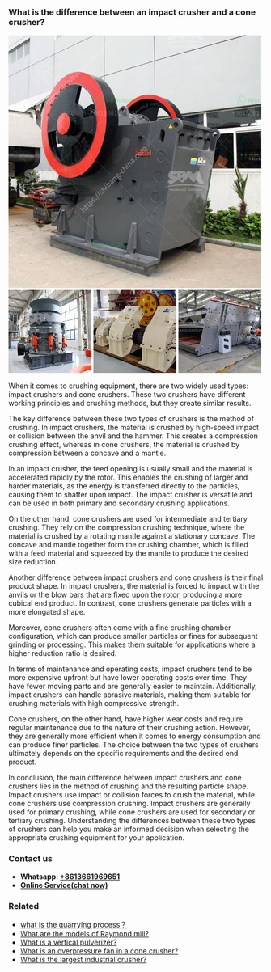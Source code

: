 <h3>What is the difference between an impact crusher and a cone crusher?</h3><img src='1701743438.jpg' alt=''><p>When it comes to crushing equipment, there are two widely used types: impact crushers and cone crushers. These two crushers have different working principles and crushing methods, but they create similar results.</p><p>The key difference between these two types of crushers is the method of crushing. In impact crushers, the material is crushed by high-speed impact or collision between the anvil and the hammer. This creates a compression crushing effect, whereas in cone crushers, the material is crushed by compression between a concave and a mantle.</p><p>In an impact crusher, the feed opening is usually small and the material is accelerated rapidly by the rotor. This enables the crushing of larger and harder materials, as the energy is transferred directly to the particles, causing them to shatter upon impact. The impact crusher is versatile and can be used in both primary and secondary crushing applications.</p><p>On the other hand, cone crushers are used for intermediate and tertiary crushing. They rely on the compression crushing technique, where the material is crushed by a rotating mantle against a stationary concave. The concave and mantle together form the crushing chamber, which is filled with a feed material and squeezed by the mantle to produce the desired size reduction.</p><p>Another difference between impact crushers and cone crushers is their final product shape. In impact crushers, the material is forced to impact with the anvils or the blow bars that are fixed upon the rotor, producing a more cubical end product. In contrast, cone crushers generate particles with a more elongated shape.</p><p>Moreover, cone crushers often come with a fine crushing chamber configuration, which can produce smaller particles or fines for subsequent grinding or processing. This makes them suitable for applications where a higher reduction ratio is desired.</p><p>In terms of maintenance and operating costs, impact crushers tend to be more expensive upfront but have lower operating costs over time. They have fewer moving parts and are generally easier to maintain. Additionally, impact crushers can handle abrasive materials, making them suitable for crushing materials with high compressive strength.</p><p>Cone crushers, on the other hand, have higher wear costs and require regular maintenance due to the nature of their crushing action. However, they are generally more efficient when it comes to energy consumption and can produce finer particles. The choice between the two types of crushers ultimately depends on the specific requirements and the desired end product.</p><p>In conclusion, the main difference between impact crushers and cone crushers lies in the method of crushing and the resulting particle shape. Impact crushers use impact or collision forces to crush the material, while cone crushers use compression crushing. Impact crushers are generally used for primary crushing, while cone crushers are used for secondary or tertiary crushing. Understanding the differences between these two types of crushers can help you make an informed decision when selecting the appropriate crushing equipment for your application.</p><h3>Contact us</h3><ul><li><strong>Whatsapp:&nbsp;<a href="https://wa.me/8613661969651">+8613661969651</a></strong></li><li><a href="https://swt.shibang-china.com/?git&amp;zhl&amp;What is the difference between an impact crusher and a cone crusher"><strong>Online Service(chat now)</strong></a></li></ul><h3>Related</h3><ul><li><a href='what is the quarrying process？.md'>what is the quarrying process？</a></li><li><a href='What are the models of Raymond mill.md'>What are the models of Raymond mill?</a></li><li><a href='What is a vertical pulverizer.md'>What is a vertical pulverizer?</a></li><li><a href='What is an overpressure fan in a cone crusher.md'>What is an overpressure fan in a cone crusher?</a></li><li><a href='What is the largest industrial crusher.md'>What is the largest industrial crusher?</a></li></ul>